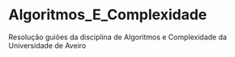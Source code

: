 # Algoritmos_E_Complexidade
Resolução guiões da disciplina de Algoritmos e Complexidade da Universidade de Aveiro
